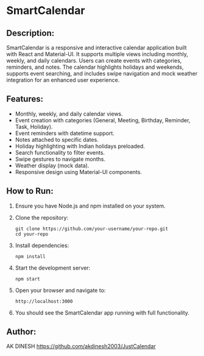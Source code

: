 SmartCalendar
=============

Description:
------------
SmartCalendar is a responsive and interactive calendar application built with React and Material-UI. It supports multiple views including monthly, weekly, and daily calendars. Users can create events with categories, reminders, and notes. The calendar highlights holidays and weekends, supports event searching, and includes swipe navigation and mock weather integration for an enhanced user experience.

Features:
---------
- Monthly, weekly, and daily calendar views.
- Event creation with categories (General, Meeting, Birthday, Reminder, Task, Holiday).
- Event reminders with datetime support.
- Notes attached to specific dates.
- Holiday highlighting with Indian holidays preloaded.
- Search functionality to filter events.
- Swipe gestures to navigate months.
- Weather display (mock data).
- Responsive design using Material-UI components.

How to Run:
-----------
1. Ensure you have Node.js and npm installed on your system.

2. Clone the repository:
   ```
   git clone https://github.com/your-username/your-repo.git
   cd your-repo
   ```

3. Install dependencies:
   ```
   npm install
   ```

4. Start the development server:
   ```
   npm start
   ```

5. Open your browser and navigate to:
   ```
   http://localhost:3000
   ```

6. You should see the SmartCalendar app running with full functionality.

Author:
-------
AK DINESH https://github.com/akdinesh2003/JustCalendar
